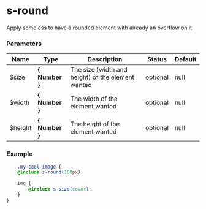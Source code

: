 # s-round

Apply some css to have a rounded element with already an overflow on it



### Parameters
Name  |  Type  |  Description  |  Status  |  Default
------------  |  ------------  |  ------------  |  ------------  |  ------------
$size  |  **{ Number }**  |  The size (width and height) of the element wanted  |  optional  |  null
$width  |  **{ Number }**  |  The width of the element wanted  |  optional  |  null
$height  |  **{ Number }**  |  The height of the element wanted  |  optional  |  null

### Example
```scss
	.my-cool-image {
	@include s-round(100px);

	img {
		@include s-size(cover);
	}
}
```